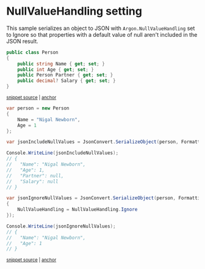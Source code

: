 # NullValueHandling setting

This sample serializes an object to JSON with `Argon.NullValueHandling` set to Ignore so that properties with a default value of null aren't included in the JSON result.

<!-- snippet: NullValueHandlingIgnoreTypes -->
<a id='snippet-nullvaluehandlingignoretypes'></a>
```cs
public class Person
{
    public string Name { get; set; }
    public int Age { get; set; }
    public Person Partner { get; set; }
    public decimal? Salary { get; set; }
}
```
<sup><a href='/src/ArgonTests/Documentation/Samples/Serializer/NullValueHandlingIgnore.cs#L7-L17' title='Snippet source file'>snippet source</a> | <a href='#snippet-nullvaluehandlingignoretypes' title='Start of snippet'>anchor</a></sup>
<!-- endSnippet -->

<!-- snippet: NullValueHandlingIgnoreUsage -->
<a id='snippet-nullvaluehandlingignoreusage'></a>
```cs
var person = new Person
{
    Name = "Nigal Newborn",
    Age = 1
};

var jsonIncludeNullValues = JsonConvert.SerializeObject(person, Formatting.Indented);

Console.WriteLine(jsonIncludeNullValues);
// {
//   "Name": "Nigal Newborn",
//   "Age": 1,
//   "Partner": null,
//   "Salary": null
// }

var jsonIgnoreNullValues = JsonConvert.SerializeObject(person, Formatting.Indented, new JsonSerializerSettings
{
    NullValueHandling = NullValueHandling.Ignore
});

Console.WriteLine(jsonIgnoreNullValues);
// {
//   "Name": "Nigal Newborn",
//   "Age": 1
// }
```
<sup><a href='/src/ArgonTests/Documentation/Samples/Serializer/NullValueHandlingIgnore.cs#L22-L51' title='Snippet source file'>snippet source</a> | <a href='#snippet-nullvaluehandlingignoreusage' title='Start of snippet'>anchor</a></sup>
<!-- endSnippet -->
